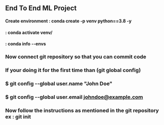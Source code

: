 ## End To End ML Project ##
#### Create environment : conda create -p venv python==3.8 -y
####                    : conda activate venv/
####                    : conda info --envs
### Now connect git repository so that you can commit code
### If your doing it for the first time than (git global config) 
### $ git config --global user.name "John Doe"
### $ git config --global user.email johndoe@example.com

### Now follow the instructions as mentioned in the git repository ex : git init
